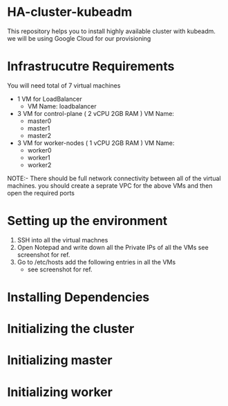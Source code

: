# HA-cluster-kubeadm
This repository helps you to install highly available cluster with kubeadm.
we will be using Google Cloud for our provisioning

# Infrastrucutre Requirements 
You will need total of 7 virtual machines
- 1 VM for LoadBalancer
  - VM Name: loadbalancer
- 3 VM for control-plane ( 2 vCPU 2GB RAM )
  VM Name: 
  - master0
  - master1
  - master2
- 3 VM for worker-nodes  ( 1 vCPU 2GB RAM )
  VM Name:
  - worker0
  - worker1
  - worker2 

NOTE:- There should be full network connectivity between all of the virtual machines. you should create a seprate VPC for the above VMs and then open the required ports
# Setting up the environment
1. SSH into all the virtual machnes
2. Open Notepad and write down all the Private IPs of all the VMs
   see screenshot for ref.
3. Go to /etc/hosts add the following entries in all the VMs
   * see screenshot for ref.
    

# Installing Dependencies

# Initializing the cluster
  # Initializing master
  # Initializing worker
